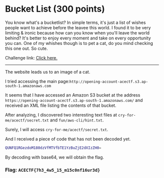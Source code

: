 <h1> Bucket List (300 points)</h1>
<p> You know what's a bucketlist? In simple terms, it's just a list of wishes people want to achieve before the leavee this world. I found it to be very limiting & ironic because how can you know when you'll leave the world behind? It's better to enjoy every moment and take on every opportunity you can. One of my whishes though is to pet a cat, do you mind checking this one out. So cute.</p>
<p>Challenge link: <a href="http://opening-account-acectf.s3.ap-south-1.amazonaws.com/fun/can_we_get_some_dogs/026.jpeg">Click here.</a></p>
<hr>
<p>The website leads us to an image of a cat.</p>
<p>I tried accessing the main page:<code>http://opening-account-acectf.s3.ap-south-1.amazonaws.com</code></p>
<p>It seems that I have accessed an Amazon S3 bucket at the address <code>https://opening-account-acectf.s3.ap-south-1.amazonaws.com/</code> and received an XML file listing the contents of that bucket.</p>
<p>After analyzing, I discovered two interesting text files at <code>cry-for-me/acectf/secret.txt</code> and <code>fun/aws-cli/hint.txt</code>.</p>
<p>Surely, I will access <code>cry-for-me/acectf/secret.txt</code>.</p>
<p>And I received a piece of code that has not been decoded yet.</p>

```bash
QUNFQ1RGezdoM180dzVfMTVfbTE1YzBuZjE2dXIzZH0=
```
<p>By decoding with base64, we will obtain the flag.</p>

<h3>Flag: <code>ACECTF{7h3_4w5_15_m15c0nf16ur3d}</code></h3>
